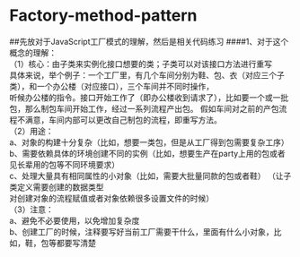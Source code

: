 # Factory-method-pattern
##先放对于JavaScript工厂模式的理解，然后是相关代码练习
####1、对于这个概念的理解：  
（1）核心：由子类来实例化接口想要的类；子类可以对该接口方法进行重写  
     具体来说，举个例子：一个工厂里，有几个车间分别为鞋、包、衣（对应三个子类），和一个办公楼（对应接口），三个车间并不同时操作，  
     听候办公楼的指令。接口开始工作了（即办公楼收到请求了），比如要一个或一批包，那么制包车间开始工作，经过一系列流程产出包。 
     假如车间对之前的产包流程不满意，车间内部可以更改自己制包的流程，即重写方法。  
（2）用途：  
     a、对象的构建十分复杂（比如，想要一类包，但是从工厂得到包需要复杂工序）  
     b、需要依赖具体的环境创建不同的实例（比如，想要生产在party上用的包或者见长辈用的包等不同环境要求）  
     c、处理大量具有相同属性的小对象（比如，需要大批量同款的包或者鞋）
     （让子类定义需要创建的数据类型  
       对创建对象的流程赋值或者对象依赖很多设置文件的时候）  
（3）注意：  
    a、避免不必要使用，以免增加复杂度  
    b、创建工厂的时候，注释要写好当前工厂需要干什么，里面有什么小对象，比如，鞋，包等都要写清楚
     
